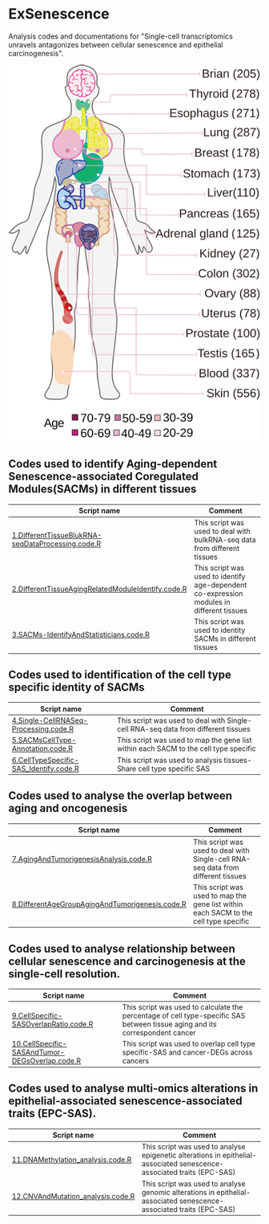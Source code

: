 # ExSenescence
Analysis codes and documentations for "Single-cell transcriptomics unravels antagonizes between cellular senescence and epithelial carcinogenesis".



![](figure/GTEX.svg)

## Codes used to identify Aging-dependent Senescence-associated Coregulated Modules(SACMs) in different tissues
|Script name|Comment| 
|-----------|-------| 
|[1.DifferentTissueBlukRNA-seqDataProcessing.code.R](xx)|This script was used to deal with bulkRNA-seq data from different tissues|
|[2.DifferentTissueAgingRelatedModuleIdentify.code.R](xx)|This script was used to identify age-dependent co-expression modules in different tissues|
|[3.SACMs-IdentifyAndStatisticians.code.R](xx)|This script was used to identity SACMs in different tissues|


## Codes used to identification of the cell type specific identity of SACMs
|Script name|Comment| 
|-----------|-------| 
|[4.Single-CellRNASeq-Processing.code.R](xx)|This script was used to deal with Single-cell RNA-seq data from different tissues|
|[5.SACMsCellType-Annotation.code.R](xx)|This script was used to map the gene list within each SACM to the cell type specific|
|[6.CellTypeSpecific-SAS_Identify.code.R](xx)|This script was used to analysis tissues-Share cell type specific SAS|

## Codes used to analyse the overlap between aging and oncogenesis
|Script name|Comment| 
|-----------|-------| 
|[7.AgingAndTumorigenesisAnalysis.code.R](xx)|This script was used to deal with Single-cell RNA-seq data from different tissues|
|[8.DifferentAgeGroupAgingAndTumorigenesis.code.R](xx)|This script was used to map the gene list within each SACM to the cell type specific|

## Codes used to analyse relationship between cellular senescence and carcinogenesis at the single-cell resolution.
|Script name|Comment| 
|-----------|-------| 
|[9.CellSpecific-SASOverlapRatio.code.R](xx)|This script was used to calculate the percentage of cell type-specific SAS between tissue aging and its correspondent cancer|
|[10.CellSpecific-SASAndTumor-DEGsOverlap.code.R](xx)|This script was used to overlap cell type specific-SAS and cancer-DEGs across cancers|

## Codes used to analyse multi-omics alterations in epithelial-associated senescence-associated traits (EPC-SAS).
|Script name|Comment| 
|-----------|-------| 
|[11.DNAMethylation_analysis.code.R](xx)|This script was used to analyse epigenetic alterations in epithelial-associated senescence-associated traits (EPC-SAS)|
|[12.CNVAndMutation_analysis.code.R](xx)|This script was used to analyse genomic alterations in epithelial-associated senescence-associated traits (EPC-SAS)|
